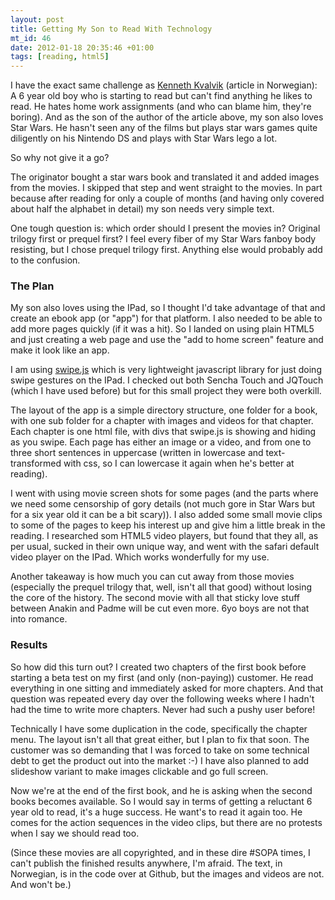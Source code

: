 ```yaml
--- 
layout: post
title: Getting My Son to Read With Technology
mt_id: 46
date: 2012-01-18 20:35:46 +01:00
tags: [reading, html5]
---
```


I have the exact same challenge as [Kenneth Kvalvik](http://www.webjournalist.no/2011/11/prosjekt-leselyst-del-1/) (article in Norwegian): A 6 year old boy who is starting to read but can't find anything he likes to read. He hates home work assignments (and who can blame him, they're boring). And as the son of the author of the article above, my son also loves Star Wars. He hasn't seen any of the films but plays star wars games quite diligently on his Nintendo DS and plays with Star Wars lego a lot.

So why not give it a go?

The originator bought a star wars book and translated it and added images from the movies. I skipped that step and went straight to the movies. In part because after reading for only a couple of months (and having only covered about half the alphabet in detail) my son needs very simple text.

One tough question is: which order should I present the movies in? Original trilogy first or prequel first? I feel every fiber of my Star Wars fanboy body resisting, but I chose prequel trilogy first. Anything else would probably add to the confusion.

### The Plan

My son also loves using the IPad, so I thought I'd take advantage of that and create an ebook app (or "app") for that platform. I also needed to be able to add more pages quickly (if it was a hit). So I landed on using plain HTML5 and just creating a web page and use the "add to home screen" feature and make it look like an app.

I am using [swipe.js](http://swipejs.com/) which is very lightweight javascript library for just doing swipe gestures on the IPad. I checked out both Sencha Touch and JQTouch (which I have used before) but for this small project they were both overkill.

The layout of the app is a simple directory structure, one folder for a book, with one sub folder for a chapter with images and videos for that chapter. Each chapter is one html file, with divs that swipe.js is showing and hiding as you swipe. Each page has either an image or a video, and from one to three short sentences in uppercase (written in lowercase and text-transformed with css, so I can lowercase it again when he's better at reading).

I went with using movie screen shots for some pages (and the parts where we need some censorship of gory details (not much gore in Star Wars but for a six year old it can be a bit scary)). I also added some small movie clips to some of the pages to keep his interest up and give him a little break in the reading. I researched som HTML5 video players, but found that they all, as per usual, sucked in their own unique way, and went with the safari default video player on the IPad. Which works wonderfully for my use.

Another takeaway is how much you can cut away from those movies (especially the prequel trilogy that, well, isn't all that good) without losing the core of the history. The second movie with all that sticky love stuff between Anakin and Padme will be cut even more. 6yo boys are not that into romance.

### Results

So how did this turn out? I created two chapters of the first book before starting a beta test on my first (and only (non-paying)) customer. He read everything in one sitting and immediately asked for more chapters. And that question was repeated every day over the following weeks where I hadn't had the time to write more chapters. Never had such a pushy user before!

Technically I have some duplication in the code, specifically the chapter menu. The layout isn't all that great either, but I plan to fix that soon. The customer was so demanding that I was forced to take on some technical debt to get the product out into the market :-) I have also planned to add slideshow variant to make images clickable and go full screen.

Now we're at the end of the first book, and he is asking when the second books becomes available. So I would say in terms of getting a reluctant 6 year old to read, it's a huge success. He want's to read it again too. He comes for the action sequences in the video clips, but there are no protests when I say we should read too.

(Since these movies are all copyrighted, and in these dire #SOPA times, I can't publish the finished results anywhere, I'm afraid. The text, in Norwegian, is in the code over at Github, but the images and videos are not. And won't be.)
